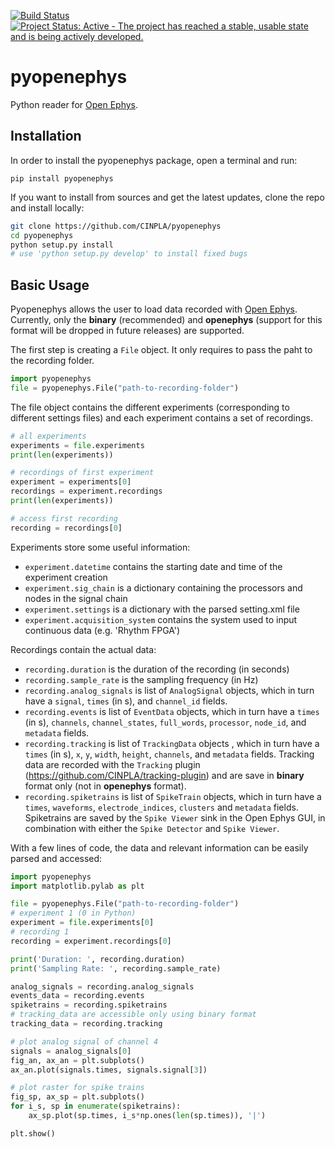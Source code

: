 [![Build Status](https://travis-ci.org/CINPLA/pyopenephys.svg?branch=master)](https://travis-ci.org/CINPLA/pyopenephys)
[![Project Status: Active - The project has reached a stable, usable state and is being actively developed.](http://www.repostatus.org/badges/latest/active.svg)](http://www.repostatus.org/#active)

# pyopenephys
Python reader for [Open Ephys](www.open-ephys.org).

## Installation

In order to install the pyopenephys package, open a terminal and run:

`pip install pyopenephys`

If you want to install from sources and get the latest updates, clone the repo and install locally:

```bash
git clone https://github.com/CINPLA/pyopenephys
cd pyopenephys
python setup.py install 
# use 'python setup.py develop' to install fixed bugs 
```

## Basic Usage

Pyopenephys allows the user to load data recorded with [Open Ephys](www.open-ephys.org). Currently, only the **binary** (recommended) and **openephys** (support for this format will be dropped in future releases) are supported. 

The first step is creating a `File` object. It only requires to pass the paht to the recording folder.

```python
import pyopenephys
file = pyopenephys.File("path-to-recording-folder") 
```

The file object contains the different experiments (corresponding to different settings files) and each experiment contains a set of recordings.

```python
# all experiments
experiments = file.experiments
print(len(experiments))

# recordings of first experiment
experiment = experiments[0]
recordings = experiment.recordings
print(len(experiments))

# access first recording
recording = recordings[0]
```

Experiments store some useful information: 
- `experiment.datetime` contains the starting date and time of the experiment creation
- `experiment.sig_chain` is a dictionary containing the processors and nodes in the signal chain
- `experiment.settings` is a dictionary with the parsed setting.xml file
- `experiment.acquisition_system` contains the system used to input continuous data (e.g. 'Rhythm FPGA')

Recordings contain the actual data: 
- `recording.duration` is the duration of the recording (in seconds)
- `recording.sample_rate` is the sampling frequency (in Hz)
- `recording.analog_signals` is list of `AnalogSignal` objects, which in turn have a `signal`, `times` (in s), and `channel_id` fields.
- `recording.events` is list of `EventData` objects, which in turn have a `times` (in s), `channels`, `channel_states`, `full_words`, `processor`, `node_id`, and `metadata`  fields.
- `recording.tracking` is list of `TrackingData` objects , which in turn have a `times` (in s), `x`, `y`, `width`, `height`, `channels`, and `metadata` fields. Tracking data are recorded with the `Tracking` plugin (https://github.com/CINPLA/tracking-plugin) and are save in **binary** format only (not in **openephys** format).
- `recording.spiketrains` is list of `SpikeTrain` objects, which in turn have a `times`, `waveforms`, `electrode_indices`, `clusters` and `metadata` fields. Spiketrains are saved by the `Spike Viewer` sink in the Open Ephys GUI, in combination with either the `Spike Detector` and `Spike Viewer`.


With a few lines of code, the data and relevant information can be easily parsed and accessed:

```python
import pyopenephys
import matplotlib.pylab as plt

file = pyopenephys.File("path-to-recording-folder") 
# experiment 1 (0 in Python)
experiment = file.experiments[0]
# recording 1 
recording = experiment.recordings[0]

print('Duration: ', recording.duration)
print('Sampling Rate: ', recording.sample_rate)

analog_signals = recording.analog_signals
events_data = recording.events
spiketrains = recording.spiketrains
# tracking_data are accessible only using binary format
tracking_data = recording.tracking

# plot analog signal of channel 4
signals = analog_signals[0]
fig_an, ax_an = plt.subplots()
ax_an.plot(signals.times, signals.signal[3])

# plot raster for spike trains
fig_sp, ax_sp = plt.subplots()
for i_s, sp in enumerate(spiketrains):
    ax_sp.plot(sp.times, i_s*np.ones(len(sp.times)), '|')

plt.show()
```
